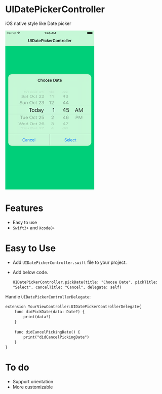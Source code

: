 # UIDatePickerController
iOS native style like Date picker

[![UIDatePickerController](https://github.com/ZaidPathan/UIDatePickerController/blob/master/demo.png)](https://github.com/ZaidPathan/UIDatePickerController)

# Features
- Easy to use
- `Swift3+` and `Xcode8+`


# Easy to Use
- Add `UIDatePickerController.swift` file to your project.
- Add below code.
    
      UIDatePickerController.pickDate(title: "Choose Date", pickTitle: "Select", cancelTitle: "Cancel", delegate: self)

Handle `UIDatePickerControllerDelegate`:

    extension YourViewController:UIDatePickerControllerDelegate{
        func didPickDate(data: Date?) {
            print(data!)
        }
    
        func didCancelPickingDate() {
            print("didCancelPickingDate")
        }
    }


# To do
- Support orientation
- More customizable
